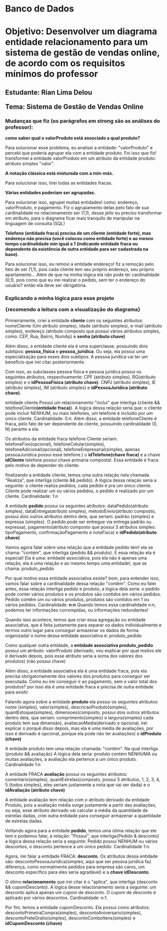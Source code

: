 # Banco de Dados 

<h1>Objetivo: Desenvolver um diagrama entidade relacionamento para um sistema de gestão de vendas online, de acordo com os requisitos mínimos do professor</h1>

<h2>
  <p>Estudante: Rian Lima Delou</p>
  <p>Tema: Sistema de Gestão de Vendas Online</p>
</h2>

<h3>Mudanças que fiz (os parágrafos em strong são as análises do professor): </h3>
<p><b>como saber qual o valorProduto está associado a qual produto?</b></p>
<p>Para solucionar esse problema, eu analisei a entidade: "valorProduto" e percebi que poderia agrupar ela com a entidade produto. Foi isso que fiz! transformei a entidade valorProduto em um atributo da entidade produto: atributo simples "valor".</p>
<p><b>A notação clássica está misturada com a mín-máx.</b></p>
<p>Para solucionar isso, tirei todas as entidades fracas.</p>
<p><b>Várias entidades poderiam ser agrupadas.</b></p>
<p>Para solucionar isso, agrupei muitas entidades! como: endereço, valorProduto, e pagamento. Fiz o agrupamento delas pelo fato de sua cardinalidade no relacionamento ser (1,1), desse jeito eu preciso transformar em atributo, para o diagrama ficar mais tranquilo de manipular na linguagem de consulta (SQL)</p>
<p><b>Telefone (entidade fraca) precisa de um cliente (entidade forte), mas endereço não precisa (você colocou como entidade forte) e ao mesno tempo cardinalidade mín igual a 1 (indicando entidade fraca ou dependente da existência de outra entidade para ser cadastrada na base).</b></p>
<p>Para solucionar isso, eu removi a entidade endereço! fiz a remoção pelo fato de ser (1,1), pois cada cliente tem seu próprio endereço, seu próprio apartamento... Além de que na minha lógica ela não pode ter cardinalidade (0,1), pois como que eu irei realizar o pedido, sem ter o endereço do usuário? então ela deve ser obrigatória.</p>

<h3> Explicando a minha lógica para esse projeto 
<p>{recomendo a leitura com a visualização do diagrama}</p>
</h3>


<p>Primeiramente, criei a entidade <b>cliente</b> com os seguintes atributos: nomeCliente (Um atributo simples), idade (atributo simples), e-mail (atributo simples), endereço (atributo composto que possui vários atributos simples, como: CEP, Rua, Bairro, NumAp) e <b>senha (atributo chave)</b></p>
<p>Além disso, a entidade cliente ela é uma superclasse, possuindo dois subtipos: <b>pessoa_física</b> e <b>pessoa_juridica</b>. Ou seja, ela possui uma especialização para esses dois subtipos. A pessoa juridica vai ter um benefício que irei citar posteriormente.</p>
<p>Com isso, as subclasses pessoa física e pessoa juridica possui os seguintes atributos, respectivamente: CPF (atributo simples), RG(atributo simples) e o <b>idPessoaFísica (atributo chave)</b>. CNPJ (atributo simples), IE (atributo simples), IM (atributo simples) e <b>idPessoaJuridica (atributo chave)</b>.
<p>entidade cliente Possui um relacionamento "inclui" que interliga {cliente && telefoneCliente<b>(entidade fraca)</b>}. A lógica dessa relação seria que: o cliente pode incluir NENHUM, ou mais telefones, um telefone é incluido por um único cliente. Cardinalidade: 0:n. Além disso, a entidade telefoneCliente é fraca, pelo fato de ser dependente de cliente, possuindo cardinalidade (0, N) perante a ela.</p>
<p>Os atributos da entidade fraca telefone Cliente seriam: telefoneFixo(opcional), telefoneCelular(simples), telefoneAdicional(opcional), telefoneEmpresarial(simples, apenas pessoaJuridica possui esse telefone.) o <b>idTelefone(chave fraca)</b> e a chave <b> idCliente </b> telefone possui chave primaria composta!. Essa entidade é fraca pelo motivo de depender do cliente.
<p>finalizando a entidade cliente, temos uma outra relação nela chamada "Realiza", que interliga {cliente && pedido}. A lógica dessa relação seria a seguinte: o cliente realiza pedidos, cada pedido é pra um único cliente. Cliente pode realizar um ou vários pedidos, o pedido é realizado por um cliente. Cardinalidade: 1:n</p>
<p>A entidade <b>pedido</b> possui os seguintes atributos: dataPedido(atributo simples), dataEntrega(atributo simples), metodoEnvio(atributo composto, possui dois outros atributos dentro dele, que seriam: padrão {simples} e expressa {simples}. O pedido pode ser entregue via entrega padrão ou expressa), pagamento(atributo composto que possui 3 atributos simples: tipoPagamento, confirmaçãoPagamento e notaFisca) e  <b>idPedido(atributo chave)</b></p>
<p>Vamos agora falar sobre uma relação que a entidade pedido tem! ela se chama: "contém", que interliga {pedido && produto}. E essa relação ela é especial! Ela é uma: entidade associativa, pois ela não é apenas uma relação, ela é uma relação e ao mesmo tempo uma entidade!, que se chama: produto_pedido</p>
<p>Por qual motivo essa entidade associativa existe? bom, para entender isso, vamos falar sobre a cardinalidade dessa relação "contém". Como eu falei antes, essa relação interliga pedido e produto, a lógica dela seria: o pedido pode conter vários produtos e os produtos são contidos em vários pedidos. Pedido contém um ou vários produtos, produtos são contidos em 1 ou vários pedidos. Cardinalidade: <b>n:n</b> Quando temos essa cardinalidade n:n, podemos ter informações corrompidas, ou informações redundantes!</p>
<p>Quando isso acontece, temos que criar essa agregação ou entidade associativa, que é feita justamente para separar os dados individualmente e termos outro lugar para conseguir armazenar os dados de forma organizada! o nome dessa entidade associativa é: produto_pedido</p>
<p>Como qualquer outra entidade, a <b>entidade associativa produto_pedido</b> possui um atributo: valorProduto (derivado, vou explicar por qual motivo ele é derivado depois, pois esse atributo seria a soma dos valores dos produtos) (não possui chave)</p>
<p>Além disso, a entidade associativa ela é uma entidade fraca, pois ela precisa obrigatoriamente dos valores dos produtos para conseguir ser executada. Como eu irei conseguir ir ao pagamento, sem o valor total dos produtos? por isso ela é uma entidade fraca e precisa de outra entidade para existir</p> 
<p>Falando agora sobre a entidade <b>produto</b> ela possui os seguintes atributos: nome (simples), valor(simples), descricaoProduto(simples), quantEstoque(simples), dimensoes(composto, possui dois outros atributos dentro dela, que seriam: comprimento{simples} e largura{simples} cada produto tem sua dimensão), avaliacaoMedia(derivado e opcional, irei explicar o porquê disso depois, mas ela é uma média de avaliações, por isso é derivado é opcional, porque ela pode não ter avaliações) e <b>idProduto (chave)</b></p>
<p>A entidade produto tem uma relação chamada: "contém". Na qual interliga {produto && avaliação} A lógica dela seria: produto contém NENHUMA ou muitas avaliações, a avaliação ela pertence a um único produto. Cardinalidade 1:n</p>
<p>A entidade FRACA <b>avaliação</b> possui os seguintes atributos: comentário(simples), quantEstrelas(composto, possui 5 atributos, 1, 2, 3, 4, 5 {todos simples}, eles seriam justamente a nota que vai ser dada) e o <b>idAvaliação (atributo chave)</b></p>
<p>A entidade avaliação tem relação com o atributo derivado da entidade Produto, pois a avaliação média surge justamente a partir das avaliações, ou seja, esse atributo derivado vai calcular a média da quantidade de estrelas dadas, criei outra entidade para conseguir armazenar a quantidade de estrelas dadas.</p>
<p>Voltando agora para a entidade <b>pedido</b>, temos uma útima relação que ele tem e podemos falar, a relação: "Possui", que interliga{Pedido & desconto} a lógica dessa relação seria a seguinte: Pedido possui NENHUM ou vários descontos, o desconto pertence a um único pedido. Cardinalidade 1:n.</p>
<p>Agora, irei falar a entidade FRACA: <b>desconto</b>. Os atributos dessa entidade são: descontoPessoaJurídica(simples, aqui que ser pessoa jurídica faz diferença, como normalmente pedidos para empresa são caros, um desconto específico para eles seria agradável) e a <b>chave idDesconto</b>.</p>
<p>O útimo <b>relacionamento</b> que irei citar é o "aplica", que interliga {desconto && cupomDesconto}. A lógica desse relacionamento seria a seguinte: um desconto aplica apenas um cupom de desconto. O cupom de desconto é aplicado por vários descontos. Cardinalidade: n:1.
<p>Por fim, temos a entidade cupomDesconto. Ela possui como atributos: descontoPrimeiraCompra(simples), descontoAniversario(simples), descontoFreteGratis(simples), descontoComboItens(simples) e <b> idCupomDesconto (chave)</b>


